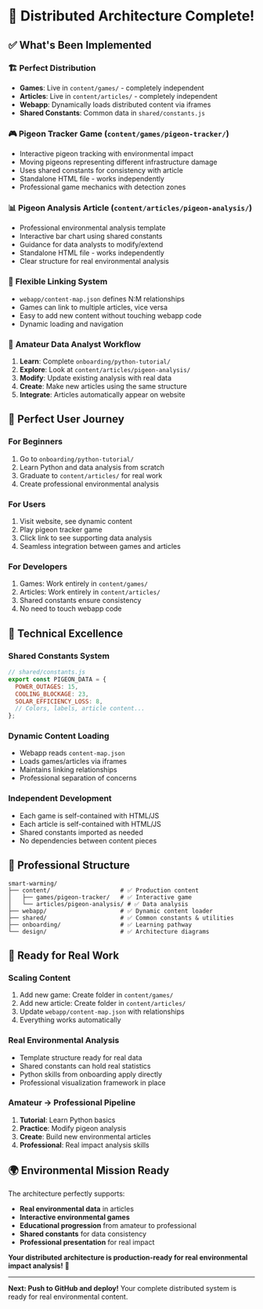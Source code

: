 # 🎉 Distributed Architecture Complete!

## ✅ **What's Been Implemented**

### 🏗️ **Perfect Distribution**
- **Games**: Live in `content/games/` - completely independent
- **Articles**: Live in `content/articles/` - completely independent  
- **Webapp**: Dynamically loads distributed content via iframes
- **Shared Constants**: Common data in `shared/constants.js`

### 🎮 **Pigeon Tracker Game** (`content/games/pigeon-tracker/`)
- Interactive pigeon tracking with environmental impact
- Moving pigeons representing different infrastructure damage
- Uses shared constants for consistency with article
- Standalone HTML file - works independently
- Professional game mechanics with detection zones

### 📊 **Pigeon Analysis Article** (`content/articles/pigeon-analysis/`)
- Professional environmental analysis template
- Interactive bar chart using shared constants
- Guidance for data analysts to modify/extend
- Standalone HTML file - works independently
- Clear structure for real environmental analysis

### 🔗 **Flexible Linking System**
- `webapp/content-map.json` defines N:M relationships
- Games can link to multiple articles, vice versa
- Easy to add new content without touching webapp code
- Dynamic loading and navigation

### 🎯 **Amateur Data Analyst Workflow**
1. **Learn**: Complete `onboarding/python-tutorial/`
2. **Explore**: Look at `content/articles/pigeon-analysis/` 
3. **Modify**: Update existing analysis with real data
4. **Create**: Make new articles using the same structure
5. **Integrate**: Articles automatically appear on website

## 🌟 **Perfect User Journey**

### **For Beginners**
1. Go to `onboarding/python-tutorial/`
2. Learn Python and data analysis from scratch
3. Graduate to `content/articles/` for real work
4. Create professional environmental analysis

### **For Users**
1. Visit website, see dynamic content
2. Play pigeon tracker game
3. Click link to see supporting data analysis
4. Seamless integration between games and articles

### **For Developers**
1. Games: Work entirely in `content/games/`
2. Articles: Work entirely in `content/articles/`
3. Shared constants ensure consistency
4. No need to touch webapp code

## 🔧 **Technical Excellence**

### **Shared Constants System**
```javascript
// shared/constants.js
export const PIGEON_DATA = {
  POWER_OUTAGES: 15,
  COOLING_BLOCKAGE: 23,
  SOLAR_EFFICIENCY_LOSS: 8,
  // Colors, labels, article content...
};
```

### **Dynamic Content Loading**
- Webapp reads `content-map.json`
- Loads games/articles via iframes
- Maintains linking relationships
- Professional separation of concerns

### **Independent Development**
- Each game is self-contained with HTML/JS
- Each article is self-contained with HTML/JS
- Shared constants imported as needed
- No dependencies between content pieces

## 🎨 **Professional Structure**

```
smart-warming/
├── content/                    # ✅ Production content
│   ├── games/pigeon-tracker/   # ✅ Interactive game
│   └── articles/pigeon-analysis/ # ✅ Data analysis
├── webapp/                     # ✅ Dynamic content loader
├── shared/                     # ✅ Common constants & utilities
├── onboarding/                 # ✅ Learning pathway
└── design/                     # ✅ Architecture diagrams
```

## 🚀 **Ready for Real Work**

### **Scaling Content**
1. Add new game: Create folder in `content/games/`
2. Add new article: Create folder in `content/articles/`
3. Update `webapp/content-map.json` with relationships
4. Everything works automatically

### **Real Environmental Analysis**
- Template structure ready for real data
- Shared constants can hold real statistics
- Python skills from onboarding apply directly
- Professional visualization framework in place

### **Amateur → Professional Pipeline**
1. **Tutorial**: Learn Python basics
2. **Practice**: Modify pigeon analysis
3. **Create**: Build new environmental articles
4. **Professional**: Real impact analysis skills

## 🌍 **Environmental Mission Ready**

The architecture perfectly supports:
- **Real environmental data** in articles
- **Interactive environmental games** 
- **Educational progression** from amateur to professional
- **Shared constants** for data consistency
- **Professional presentation** for real impact

**Your distributed architecture is production-ready for real environmental impact analysis!** 🎉

---

**Next: Push to GitHub and deploy!** Your complete distributed system is ready for real environmental content.